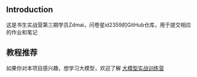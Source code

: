 ## Introduction
这是书生实战营第三期学员Zdmai，问卷星id2359的GitHub仓库，用于提交相应的作业和笔记

## 教程推荐 
如果你对本项目感兴趣，想学习大模型，欢迎了解 [大模型实战训练营](https://github.com/InternLM/Tutorial)
